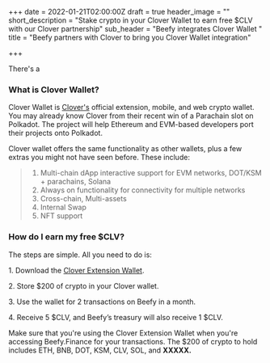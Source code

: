 +++
date = 2022-01-21T02:00:00Z
draft = true
header_image = ""
short_description = "Stake crypto in your Clover Wallet to earn free $CLV with our Clover partnership"
sub_header = "Beefy integrates Clover Wallet "
title = "Beefy partners with Clover to bring you Clover Wallet integration"

+++

There's a 

### What is Clover Wallet?

Clover Wallet is [Clover's](https://clover.finance/) official extension, mobile, and web crypto wallet. You may already know Clover from their recent win of a Parachain slot on Polkadot. The project will help Ethereum and EVM-based developers port their projects onto Polkadot.

Clover wallet offers the same functionality as other wallets, plus a few extras you might not have seen before. These include:

> 1. Multi-chain dApp interactive support for EVM networks, DOT/KSM + parachains, Solana
> 2. Always on functionality for connectivity for multiple networks
> 3. Cross-chain, Multi-assets
> 4. Internal Swap
> 5. NFT support

### How do I earn my free $CLV?

The steps are simple. All you need to do is:

1\. Download the [Clover Extension Wallet](https://t.co/x0DXiOzk0z).

2\. Store $200 of crypto in your Clover wallet.

3\. Use the wallet for 2 transactions on Beefy in a month.

4\. Receive 5 $CLV, and Beefy’s treasury will also receive 1 $CLV.

Make sure that you're using the Clover Extension Wallet when you're accessing Beefy.Finance for your transactions. The $200 of crypto to hold includes ETH, BNB, DOT, KSM, CLV, SOL, and **XXXXX.**
